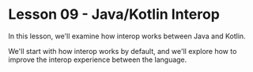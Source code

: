# Lesson 09 - Java/Kotlin Interop

In this lesson, we'll examine how interop works between Java and Kotlin.

We'll start with how interop works by default, and we'll explore how to improve the interop experience between the language.